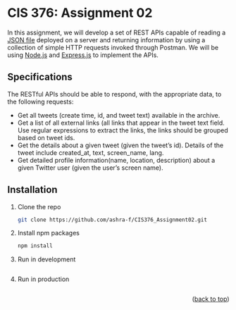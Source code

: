 # CIS 376: Assignment 02

In this assignment, we will develop a set of REST APIs capable of reading a [JSON file](https://foyzulhassan.github.io/files/favs.json) deployed on a server and returning information by using a collection of simple HTTP requests invoked through Postman. We will be using [Node.js](https://nodejs.org/en/) and [Express.js](https://expressjs.com/) to implement the APIs.


## Specifications

The RESTful APIs should be able to respond, with the appropriate data, to the following requests:

-   Get all tweets (create time, id, and tweet text) available in the archive.
-   Get a list of all external links (all links that appear in the tweet text field. Use regular expressions to extract the links, the links should be grouped based on tweet ids.
-   Get the details about a given tweet (given the tweet’s id). Details of the tweet include created_at, text, screen_name, lang.
-   Get detailed profile information(name, location, description) about a given Twitter user (given the user’s screen name).

## Installation

1. Clone the repo
   ```sh
   git clone https://github.com/ashra-f/CIS376_Assignment02.git
   ```
2. Install npm packages
   ```sh
   npm install
   ```
3. Run in development
   ```npm run dev
   ```
4. Run in production
```npm start
   ```

<p align="right">(<a href="#readme-top">back to top</a>)</p>
  

